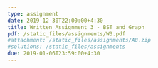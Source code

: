 ```yaml
---
type: assignment
date: 2019-12-30T22:00:00+4:30
title: Written Assignment 3 - BST and Graph
pdf: /static_files/assignments/W3.pdf
#attachment: /static_files/assignments/A8.zip
#solutions: /static_files/assignments
due: 2019-01-06T23:59:00+4:30
---
```


